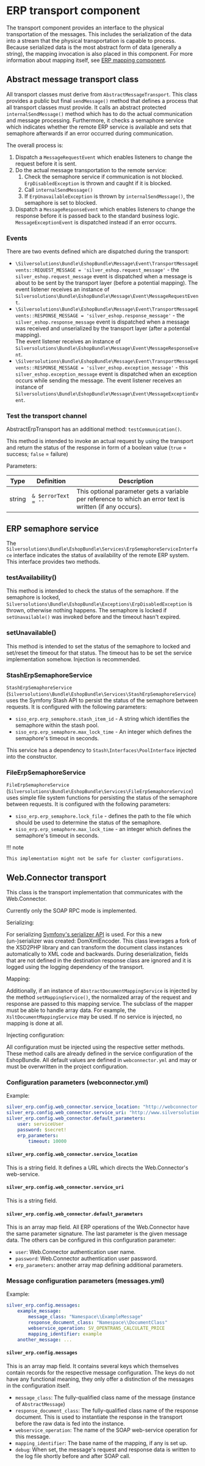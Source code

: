 # ERP transport component

The transport component provides an interface to the physical transportation of the messages.
This includes the serialization of the data into a stream that the physical transportation is capable to process.
Because serialized data is the most abstract form of data (generally a string),
the mapping invocation is also placed in this component.
For more information about mapping itself, see [ERP mapping component](erp_component_mapping.md).

## Abstract message transport class

All transport classes must derive from `AbstractMessageTransport`.
This class provides a public but final `sendMessage()` method that defines a process that all transport classes must provide.
It calls an abstract protected `internalSendMessage()` method which has to do the actual communication and message processing.
Furthermore, it checks a semaphore service which indicates whether the remote ERP service is available
and sets that semaphore afterwards if an error occurred during communication.

The overall process is:

1. Dispatch a `MessageRequestEvent` which enables listeners to change the request before it is sent.
1. Do the actual message transportation to the remote service:
    1. Check the semaphore service if communication is not blocked. `ErpDisabledException` is thrown and caught if it is blocked.
    1. Call `internalSendMessage()`
    1. If `ErpUnavailableException` is thrown by `internalSendMessage()`, the semaphore is set to blocked.
1. Dispatch a `MessageResponseEvent` which enables listeners to change the response before it is passed back to the standard business logic. `MessageExceptionEvent` is dispatched instead if an error occurrs.
 
### Events

There are two events defined which are dispatched during the transport:

- `\Silversolutions\Bundle\EshopBundle\Message\Event\TransportMessageEvents::REQUEST_MESSAGE = 'silver_eshop.request_message'` - the `silver_eshop.request_message` event is dispatched when a message is about to be sent by the transport layer (before a potential mapping). 
The event listener receives an instance of `Silversolutions\Bundle\EshopBundle\Message\Event\MessageRequestEvent`.
- `\Silversolutions\Bundle\EshopBundle\Message\Event\TransportMessageEvents::RESPONSE_MESSAGE = 'silver_eshop.response_message'` - the `silver_eshop.response_message` event is dispatched when a message was received and unserialized by the transport layer (after a potential mapping).  
The event listener receives an instance of `Silversolutions\Bundle\EshopBundle\Message\Event\MessageResponseEvent`.
- `\Silversolutions\Bundle\EshopBundle\Message\Event\TransportMessageEvents::RESPONSE_MESSAGE = 'silver_eshop.exception_message'` - this `silver_eshop.exception_message` event is dispatched when an exception occurs while sending the message.
The event listener receives an instance of `Silversolutions\Bundle\EshopBundle\Message\Event\MessageExceptionEvent`.

### Test the transport channel

AbstractErpTransport has an additional method: `testCommunication()`.

This method is intended to invoke an actual request by using the transport and return the status of the response in form of a boolean value (`true` = success; `false` = failure)

Parameters:

|Type|Definition|Description|
|--- |--- |--- |
|string|`& $errorText = ''`|This optional parameter gets a variable per reference to which an error text is written (if any occurs).|

## ERP semaphore service

The `Silversolutions\Bundle\EshopBundle\Services\ErpSemaphoreServiceInterface` interface indicates the status of availability of the remote ERP system. This interface provides two methods.

### testAvailability()

This method is intended to check the status of the semaphore.
If the semaphore is locked, `Silversolutions\Bundle\EshopBundle\Exceptions\ErpDisabledException` is thrown, otherwise nothing happens.
The semaphore is locked if `setUnavailable()` was invoked before and the timeout hasn't expired.

### setUnavailable()

This method is intended to set the status of the semaphore to locked and set/reset the timeout for that status.
The timeout has to be set the service implementation somehow. Injection is recommended.

### StashErpSemaphoreService

`StashErpSemaphoreService` (`Silversolutions\Bundle\EshopBundle\Services\StashErpSemaphoreService`)
uses the Symfony Stash API to persist the status of the semaphore between requests.
It is configured with the following parameters:

- `siso_erp.erp_semaphore.stash_item_id` - A string which identifies the semaphore within the stash pool.
- `siso_erp.erp_semaphore.max_lock_time` - An integer which defines the semaphore's timeout in seconds.

This service has a dependency to `Stash\Interfaces\PoolInterface` injected into the constructor.

### FileErpSemaphoreService

`FileErpSemaphoreService` (`Silversolutions\Bundle\EshopBundle\Services\FileErpSemaphoreService`)
uses simple file system functions for persisting the status of the semaphore between requests.
It is configured with the following parameters:

- `siso_erp.erp_semaphore.lock_file` - defines the path to the file which should be used to determine the status of the semaphore.
- `siso_erp.erp_semaphore.max_lock_time` - an integer which defines the semaphore's timeout in seconds.

!!! note

    This implementation might not be safe for cluster configurations.

## Web.Connector transport

This class is the transport implementation that communicates with the Web.Connector.

Currently only the SOAP RPC mode is implemented.

Serializing:

For serializing [Symfony's serializer API](https://github.com/symfony/Serializer) is used.
For this a new (un-)serializer was created: DomXmlEncoder.
This class leverages a fork of the XSD2PHP library and can transform the document class instances automatically to XML code and backwards.
During deserialization, fields that are not defined in the destination response class are ignored
and it is logged using the logging dependency of the transport.

Mapping:

Additionally, if an instance of `AbstractDocumentMappingService` is injected by the method `setMappingService()`,
the normalized array of the request and response are passed to this mapping service.
The subclass of the mapper must be able to handle array data.
For example, the `XsltDocumentMappingService` may be used. If no service is injected, no mapping is done at all.

Injecting configuration:

All configuration must be injected using the respective setter methods.
These method calls are already defined in the service configuration of the EshopBundle.
All default values are defined in `webconnector.yml` and may or must be overwritten in the project configuration.

### Configuration parameters (webconnector.yml)

Example:

``` yaml
silver_erp.config.web_connector.service_location: "http://webconnector.example.com:81/webconnector/webconnector_opentrans.php5"
silver_erp.config.web_connector.service_uri: "http://www.silversolutions.de"
silver_erp.config.web_connector.default_parameters:
    user: serviceUser
    password: $secret!
    erp_parameters:
        timeout: 10000
```

#### `silver_erp.config.web_connector.service_location`

This is a string field. It defines a URL which directs the Web.Connector's web-service.

#### `silver_erp.config.web_connector.service_uri`

This is a string field.

#### `silver_erp.config.web_connector.default_parameters`

This is an array map field. All ERP operations of the Web.Connector have the same parameter signature.
The last parameter is the given message data. The others can be configured in this configuration parameter:

- `user`: Web.Connector authentication user name.
- `password`: Web.Connector authentication user password.
- `erp_parameters`: another array map defining additional parameters.

### Message configuration parameters (messages.yml)

Example:

``` yaml
silver_erp.config.messages:
    example_message:
        message_class: "Namespace\\ExampleMessage"
        response_document_class: "Namespace\\DocumentClass"
        webservice_operation: SV_OPENTRANS_CALCULATE_PRICE
        mapping_identifier: example
    another_message: ...
```

#### `silver_erp.config.messages`

This is an array map field. It contains several keys which themselves contain records for the respective message configuration.
The keys do not have any functional meaning, they only offer a distinction of the messages in the configuration itself.

- `message_class`: The fully-qualified class name of the message (instance of `AbstractMessage`)
- `response_document_class`: The fully-qualified class name of the response document. This is used to instantiate the response in the transport before the raw data is fed into the instance.
- `webservice_operation`: The name of the SOAP web-service operation for this message.
- `mapping_identifier`: The base name of the mapping, if any is set up.
- `debug`: When set, the message's request and response data is written to the log file shortly before and after SOAP call.

